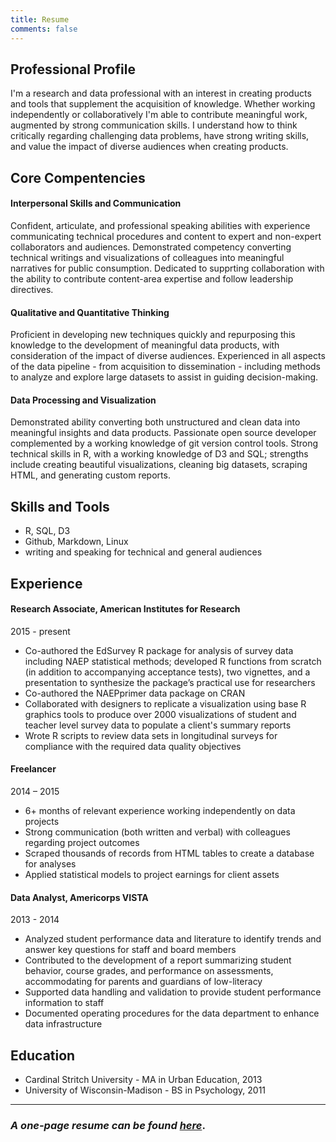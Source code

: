 ```yaml
---
title: Resume
comments: false
---
```


## Professional Profile
I'm a research and data professional with an interest in creating products and tools that supplement the acquisition of knowledge. Whether working independently or collaboratively I'm able to contribute meaningful work, augmented by strong communication skills. I understand how to think critically regarding challenging data problems, have strong writing skills, and value the impact of diverse audiences when creating products.

## Core Compentencies

<p></p>

#### Interpersonal Skills and Communication
Confident, articulate, and professional speaking abilities with experience communicating technical procedures and content to expert and non-expert collaborators and audiences. Demonstrated competency converting technical writings and visualizations of colleagues into meaningful narratives for public consumption. Dedicated to supprting collaboration with the ability to contribute content-area expertise and follow leadership directives.

#### Qualitative and Quantitative Thinking
Proficient in developing new techniques quickly and repurposing this knowledge to the development of meaningful data products, with consideration of the impact of diverse audiences. Experienced in all aspects of the data pipeline - from acquisition to dissemination - including methods to analyze and explore large datasets to assist in guiding decision-making.

#### Data Processing and Visualization
Demonstrated ability converting both unstructured and clean data into meaningful insights and data products. Passionate open source developer complemented by a working knowledge of git version control tools. Strong technical skills in R, with a working knowledge of D3 and SQL; strengths include creating beautiful visualizations, cleaning big datasets, scraping HTML, and generating custom reports.

## Skills and Tools

* R, SQL, D3
* Github, Markdown, Linux
* writing and speaking for technical and general audiences

## Experience
<p></p>

#### Research Associate, American Institutes for Research
2015 - present

* Co-authored the EdSurvey R package for analysis of survey data including NAEP statistical methods; developed R functions from scratch (in addition to accompanying acceptance tests), two vignettes, and a presentation to synthesize the package’s practical use for researchers
* Co-authored the NAEPprimer data package on CRAN
* Collaborated with designers to replicate a visualization using base R graphics tools to produce over 2000 visualizations of student and teacher level survey data to populate a client's summary reports
* Wrote R scripts to review data sets in longitudinal surveys for compliance with the required data quality objectives

<p></p>

#### Freelancer
2014 – 2015

* 6+ months of relevant experience working independently on data projects
* Strong communication (both written and verbal) with colleagues regarding project outcomes
* Scraped thousands of records from HTML tables to create a database for analyses
* Applied statistical models to project earnings for client assets

<p></p>

#### Data Analyst, Americorps VISTA
2013 - 2014

* Analyzed student performance data and literature to identify trends and answer key questions for staff and board members
* Contributed to the development of a report summarizing student behavior, course grades, and performance on assessments, accommodating for parents and guardians of low-literacy
* Supported data handling and validation to provide student performance information to staff
* Documented operating procedures for the data department to enhance data infrastructure

<p></p>

## Education

* Cardinal Stritch University - MA in Urban Education, 2013
* University of Wisconsin-Madison - BS in Psychology, 2011

***

### *A one-page resume can be found [here](/Michael_Lee_Resume.pdf)*.
